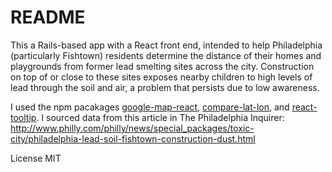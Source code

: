 # README

This a Rails-based app with a React front end, intended to help Philadelphia (particularly Fishtown) residents determine the distance of their homes and playgrounds from former lead smelting sites across the city. Construction on top of or close to these sites exposes nearby children to high levels of lead through the soil and air, a problem that persists due to low awareness.

I used the npm pacakages [google-map-react](https://github.com/istarkov/google-map-react),  [compare-lat-lon](https://github.com/stevelacy/compare-lat-lon), and [react-tooltip](https://github.com/wwayne/react-tooltip). I sourced data from this article in The Philadelphia Inquirer: http://www.philly.com/philly/news/special_packages/toxic-city/philadelphia-lead-soil-fishtown-construction-dust.html

License MIT
